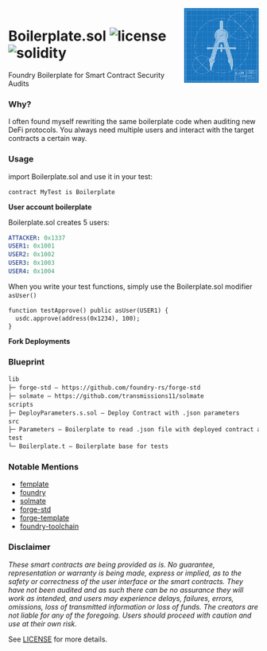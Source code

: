 <img align="right" width="150" height="150" top="100" src="./public/readme.jpg">

# Boilerplate.sol ![license](https://img.shields.io/github/license/zeroknots/boilerplate.sol?label=license) ![solidity](https://img.shields.io/badge/solidity-^0.8.0-lightgrey)

Foundry Boilerplate for Smart Contract Security Audits
### Why?
I often found myself rewriting the same boilerplate code when auditing new DeFi protocols.
You always need multiple users and interact with the target contracts a certain way.

### Usage
import Boilerplate.sol and use it in your test:

```solidity
contract MyTest is Boilerplate
```


**User account boilerplate**

Boilerplate.sol creates 5 users:
```yml
ATTACKER: 0x1337
USER1: 0x1001
USER2: 0x1002
USER3: 0x1003
USER4: 0x1004
```

When you write your test functions, simply use the Boilerplate.sol modifier `asUser()`

```solidity
function testApprove() public asUser(USER1) {
  usdc.approve(address(0x1234), 100);
}
```


**Fork Deployments**

### Blueprint

```txt
lib
├─ forge-std — https://github.com/foundry-rs/forge-std
├─ solmate — https://github.com/transmissions11/solmate
scripts
├─ DeployParameters.s.sol — Deploy Contract with .json parameters
src
├─ Parameters — Boilerplate to read .json file with deployed contract addresses
test
└─ Boilerplate.t — Boilerplate base for tests
```


### Notable Mentions

- [femplate](https://github.com/zeroknots/femplate)
- [foundry](https://github.com/foundry-rs/foundry)
- [solmate](https://github.com/Rari-Capital/solmate)
- [forge-std](https://github.com/brockelmore/forge-std)
- [forge-template](https://github.com/foundry-rs/forge-template)
- [foundry-toolchain](https://github.com/foundry-rs/foundry-toolchain)


### Disclaimer

_These smart contracts are being provided as is. No guarantee, representation or warranty is being made, express or implied, as to the safety or correctness of the user interface or the smart contracts. They have not been audited and as such there can be no assurance they will work as intended, and users may experience delays, failures, errors, omissions, loss of transmitted information or loss of funds. The creators are not liable for any of the foregoing. Users should proceed with caution and use at their own risk._

See [LICENSE](./LICENSE) for more details.
